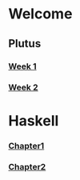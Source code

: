 # Welcome
## Plutus
### [Week 1](./plutus/week1/index.md)
### [Week 2](./plutus/week2/index.md)
# Haskell
### [Chapter1](./haskell/chapter1/index.md)
### [Chapter2](./haskell/chapter2/index.md)

